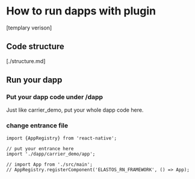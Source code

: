 # How to run dapps with plugin
[templary verison]

## Code structure
[./structure.md]

## Run your dapp

### Put your dapp code under /dapp
Just like carrier_demo, put your whole dapp code here.

### change entrance file

```
import {AppRegistry} from 'react-native';

// put your entrance here
import './dapp/carrier_demo/app';

// import App from './src/main';
// AppRegistry.registerComponent('ELASTOS_RN_FRAMEWORK', () => App);
```

